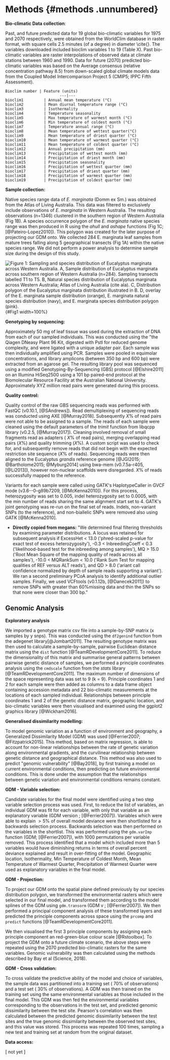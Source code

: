 Methods {#methods .unnumbered}
=======

**Bio-climatic Data collection**:

Past, and future predicted data for 19 global bio-climatic variables for 1975 and 2070 respectively, were obtained from the WorldClim database in raster format, with square cells 2.5 minutes (of a degree) in diameter \cite{}. The variables downloaded included bioclim variables 1 to 19 (Table X). Past bio-climatic variables are raster interpolations of observed data at climate stations between 1960 and 1990. Data for future (2070) predicted bio-climatic variables was based on the Average consensus (relative concentration pathway 8.5) from down-scaled global climate models data from the Coupled Model Intercomparison Project 5 (CMIP5; IPPC Fifth Assessment). 

```
Bioclim number | Feature (units)             
						---|---
bioclim1  		 | Annual mean temperature (°C)   			   
bioclim2  		 | Mean diurnal temperature range (°C)         
bioclim3  		 | Isothermality      									 
bioclim4  		 | Temperature seasonality 						 	 
bioclim5  		 | Max temperature of warmest month (°C)   
bioclim6  		 | Min temperature of coldest month (°C)   
bioclim7  		 | Temperature annual range (°C) 				  
bioclim8  		 | Mean temperature of wettest quarter(°C)
bioclim9  		 | Mean temperature of driest quarter (°C) 
bioclim10  		 | Mean temperature of warmest quarter (°C)
bioclim11  		 | Mean temperature of coldest quarter (°C)
bioclim12   	 | Annual precipitation (mm)   					 
bioclim13   	 | Precipitation of wettest month (mm)     
bioclim14   	 | Precipitation of driest month (mm)      
bioclim15   	 | Precipitation seasonality              
bioclim16   	 | Precipitation of wettest quarter (mm)  
bioclim17   	 | Precipitation of driest quarter (mm)   
bioclim18   	 | Precipitation of warmest quarter (mm)  
bioclim19   	 | Precipitation of coldest quarter (mm)  
```

**Sample collection:**

Native species range data of *E. marginata* (Domm ex Sm.) was obtained from the Atlas of Living Australia. This data was filtered to exclusively include observations of *E. marginata* in Western Australia. The resulting observations (n=1346) clustered in the southern region of Western Australia (Fig 1B). A species occurrence polygon of the *E. marginata* native species range was then produced in R using the *ahull* and *ashape* functions (Fig 1C; [@Pateiro-Lopez2010]). This polygon was created for the later purpose of projecting our GDM onto. We collected 284 E. marginata leaf samples from mature trees falling along 5 geographical transects (Fig 1A) within the native species range. We did not perform a power analysis to determine sample size during the design of this study.

![Figure 1: Sampling and species distribution of Eucalyptus marginata across Western Australia. **A**, Sample distribution of Eucalyptus marginata across southern region of Western Australia (n=284). Sampling transects labelled T1 to T5. **B**, Natural species distribution of Eucalyptus marginata across Western Australia; Atlas of Living Australia (cite ala). **C**, Distribution polygon of the Eucalyptus marginata distribution illustrated in B. **D**, overlay of the E. marginata sample distribution (orange), E. marginata natural species distribution (navy), and E. marginata species distribution polygon (pink).](figures/E_marg_sample_dist.png){#Fig1 width=100%}



**Genotyping by sequencing:**

Approximately 50 mg of leaf tissue was used during the extraction of DNA from each of our sampled individuals. This was conducted using the \"the Qiagen DNeasy Plant 96 Kit, digested with PstI for reduced genome complexity, and were ligated with a unique adapter pair. Each sample was then individually amplified using PCR. Samples were pooled in equimolar concentrations, and library amplicons (between 350 bp and 600 bp) were extracted from an agarose gel. The resulting library pool was sequenced using a modified Genotyping-By-Sequencing (GBS) protocol [@Elshire2011] on an Illumina HiSeq2500 using a 101 bp paired-end protocol at the Biomolecular Resource Facility at the Australian National University. Approximately XYZ million read pairs were generated during this process.

**Quality control:**

Quality control of the raw GBS sequencing reads was performed with FastQC (v0.10.1, [@SAndrews]). Read demultiplexing of sequencing reads was conducted using AXE [@Murray2018]. Subsequently $X \%$ of read pairs were not able to be assigned to a sample. The reads of each sample were cleaned using the default parameters of the *trimit* function from libqcpp library (v0.2.5, [@Murray2017]). Cleaning involved removal of small fragments read as adapters ( $X\%$ of read pairs), merging overlapping read pairs ($X\%$) and quality trimming ($X\%$). A custom script was used to check for, and subsequently remove reads that did not begin with the expected restriction site sequence ($X\%$ of reads). Sequencing reads were then aligned to the Eucalyptus *grandis* reference genome [@JGI2015; @Bartholome2015; @Myburg2014] using bwa-mem (v0.7.5a-r405, [@Li2013]), however non-nuclear scaffolds were disregarded. $X\%$ of reads successfully mapped to the reference.

Variants for each sample were called using GATK's HaplotypeCaller in GVCF mode (v3.6--0-g89b7209, [@McKenna2010]). For this process, heterozygosity was set to 0.005, indel heterozygosity set to 0.0005, with the min number of reads sharing the same alignment start set to 4. GATK's joint genotyping was re-run on the final set of reads.  Indels, non-variant SNPs (to the reference), and non-biallelic SNPs were removed also using GATK [@McKenna2010].

-   **Directly copied from megans:** \"We determined final filtering thresholds by examining parameter distributions. A locus was retained for subsequent analysis if ExcessHet \< 13.0 ('phred-scaled p-value for exact test of excess heterozygosity'), -0.3 \< InbreedingCoeff \< 0.3 ('likelihood-based test for the inbreeding among samples'), MQ \> 15.0 ('Root Mean Square of the mapping quality of reads across all samples'), -10.0 \< MQRankSum \< 10.0 ('Rank Sum Test for mapping qualities of REF versus ALT reads'), and QD \> 8.0 ('ariant call confidence normalized by depth of sample reads supporting a variant'). We ran a second preliminary PCoA analysis to identify additional outlier samples. Finally, we used VCFtools (v0.1.12b, [@Danecek2011]) to remove SNPs with greater than 60$\%$missing data and thin the SNPs so that none were closer than 300 bp.\"

Genomic Analysis
----------------

**Exploratory analysis**

We imported a genotype matrix csv file into a sample-by-SNP matrix (x samples by y snps). This was conducted using the `df2genind` function from the adegenet library[@Jombart2011]. The resulting genotype matrix was then used to calculate a sample-by-sample, pairwise Euclidean distance matrix using the `dist` function [@TeamRDevelopmentCore2011]. To reduce the dimensionality of this matrix and summarise general patterns between pairwise genetic distance of samples, we performed a principle coordinates analysis using the `cmdscale` function from the *stats* library [@TeamRDevelopmentCore2011]. The maximum number of dimensions of the space representing data was set to 9 (k = 9). Principle coordinates 1 and 2 for each sample were then added as columns to a data frame object containing accession metadata and 22 bio-climatic measurements at the locations of each sampled individual. Relationships between principle coordinates 1 and 2 of the genetic distance matrix, geographic location, and bio-climatic variables were then visualised and examined using the ggplot2 graphics library [@Wickham2016].

**Generalised dissimilarity modelling:**

To model genomic variation as a function of environment and geography, a Generalized Dissimilarity Model (GDM) was used [@Ferrier2007; @Fitzpatrick2015]. This method, based on matrix regression, is able to account for non-linear relationships between the rate of genetic variation along environmental gradients, and the curvilinear relationship between genetic distance and geographical distance. This method was also used to predict "genomic vulnerability" [@Bay2018], by first training a model on current environmental conditions, then predicting on future environmental conditions. This is done under the assumption that the relationships between genetic variation and environmental conditions remains constant.

**GDM - Variable selection:**

Candidate variables for the final model were identified using a two step variable selection process was used. First, to reduce the list of variables, an individual GDM was fit for each variable, with only that variable as an explanatory variable (GDM version ; [@Ferrier2007]). Variables which were able to explain $>5\%$ of overall model deviance were then shortlisted for a backwards selection process. Backwards selection was then performed on the variables in the shortlist. This was performed using the `gdm.varImp` function (GDM; [@Ferrier2007]), with 1000 permutations per variable removed. This process identified that a model which included more than 5 variables would have diminishing returns in terms of overall percent deviance explained and result in over-fitting of the model. Geographic location, Isothermality, Min Temperature of Coldest Month, Mean Temperature of Warmest Quarter, Precipitation of Warmest Quarter were used as explanatory variables in the final model.

**GDM - Projection:**

To project our GDM onto the spatial plane defined previously by our species distribution polygon, we transformed the environmental rasters which were selected in our final model, and transformed them according to the model splines of the GDM using `gdm.transorm` (GDM v ; [@Ferrier2007]). We then performed a principal component analysis of these transformed layers and predicted the principle components across space using the `prcomp` and `predict` functions [@TeamRDevelopmentCore2011].  

We then visualised the first 3 principle components by assigning each principle component an red-green-blue colour scale [@Rstoolbox]. To project the GDM onto a future climate scenario, the above steps were repeated using the 2070 predicted bio-climatic rasters for the same variables. Genomic vulnerability was then calculated using the methods described by Bay et al (Science, 2018).

**GDM - Cross validation:**

To cross validate the predictive ability of the model and choice of variables, the sample data was partitioned into a training set ( $70\%$ of observations) and a test set ( $30\%$ of observations). A GDM was then trained on the training set using the same environmental variables as those included in the final model. This GDM was then fed the environmental variables corresponding to the observations in the test set, and predicted genomic dissimilarity between the test site. Pearson's correlation was then calculated between the predicted genomic dissimilarity between the test sites and the true genomic dissimilarity between the observed test sites, and this value was stored. This process was repeated 100 times, sampling a new test and training set at random from the original dataset.

**Data access:**

[ not yet ]